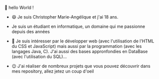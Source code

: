 :wave: hello World !

* :smile: Je suis Christopher Marie-Angélique et j'ai 18 ans.

* Je suis un étudiant en informatique, un domaine qui me passionne depuis des années

* :eyes: Je suis intéresser par le développer web (avec l'utilisation de l'HTML du CSS et JavaScript) mais aussi par la programmation (avec les langages Java, C). J'ai aussi des bases appronfondies en DataBase (avec l'utilisation du SQL)...

* :wink: J'ai réaliser de nombreux projets que vous pouvez découvrir dans mes repository, allez jetez un coup d'oeil


